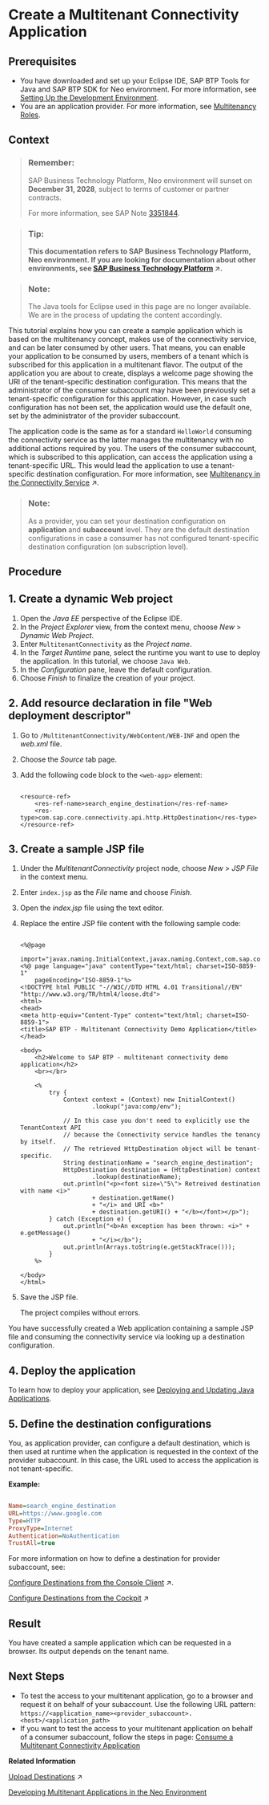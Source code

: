 <!-- loiod88900ba9dd848fc95d875a3056109a7 -->

# Create a Multitenant Connectivity Application



## Prerequisites

-   You have downloaded and set up your Eclipse IDE, SAP BTP Tools for Java and SAP BTP SDK for Neo environment. For more information, see [Setting Up the Development Environment](setting-up-the-development-environment-e815ca4.md).
-   You are an application provider. For more information, see [Multitenancy Roles](multitenancy-roles-48b552f.md).



## Context

> ### Remember:  
> SAP Business Technology Platform, Neo environment will sunset on **December 31, 2028**, subject to terms of customer or partner contracts.
> 
> For more information, see SAP Note [3351844](https://me.sap.com/notes/3351844).

> ### Tip:  
> **This documentation refers to SAP Business Technology Platform, Neo environment. If you are looking for documentation about other environments, see [SAP Business Technology Platform](https://help.sap.com/viewer/65de2977205c403bbc107264b8eccf4b/Cloud/en-US/6a2c1ab5a31b4ed9a2ce17a5329e1dd8.html "SAP Business Technology Platform (SAP BTP) is an integrated offering comprised of four technology portfolios: database and data management, application development and integration, analytics, and intelligent technologies. The platform offers users the ability to turn data into business value, compose end-to-end business processes, and build and extend SAP applications quickly.") :arrow_upper_right:.**

> ### Note:  
> The Java tools for Eclipse used in this page are no longer available. We are in the process of updating the content accordingly.

This tutorial explains how you can create a sample application which is based on the multitenancy concept, makes use of the connectivity service, and can be later consumed by other users. That means, you can enable your application to be consumed by users, members of a tenant which is subscribed for this application in a multitenant flavor. The output of the application you are about to create, displays a welcome page showing the URI of the tenant-specific destination configuration. This means that the administrator of the consumer subaccount may have been previously set a tenant-specific configuration for this application. However, in case such configuration has not been set, the application would use the default one, set by the administrator of the provider subaccount.

The application code is the same as for a standard `HelloWorld` consuming the connectivity service as the latter manages the multitenancy with no additional actions required by you. The users of the consumer subaccount, which is subscribed to this application, can access the application using a tenant-specific URL. This would lead the application to use a tenant-specific destination configuration. For more information, see [Multitenancy in the Connectivity Service](https://help.sap.com/viewer/b865ed651e414196b39f8922db2122c7/Cloud/en-US/b92140a0c6b942e1a0f72e9fd1133fd9.html "Using multitenancy for applications that require a connection to a remote service or on-premise application.") :arrow_upper_right:.

> ### Note:  
> As a provider, you can set your destination configuration on **application** and **subaccount** level. They are the default destination configurations in case a consumer has not configured tenant-specific destination configuration \(on subscription level\).

<a name="concept_fg2_nmy_xl"/>

<!-- concept\_fg2\_nmy\_xl -->

## Procedure



<a name="concept_fg2_nmy_xl__section_02D65FD5DB1740B28F2E46E4CCEA71C7"/>

## 1. Create a dynamic Web project

1.  Open the *Java EE* perspective of the Eclipse IDE.
2.  In the *Project Explorer* view, from the context menu, choose *New* \> *Dynamic Web Project*.
3.  Enter `MultitenantConnectivity` as the *Project name*.
4.  In the *Target Runtime* pane, select the runtime you want to use to deploy the application. In this tutorial, we choose `Java Web`.
5.  In the *Configuration* pane, leave the default configuration.
6.  Choose *Finish* to finalize the creation of your project.



## 2. Add resource declaration in file "Web deployment descriptor"

1.  Go to `/MultitenantConnectivity/WebContent/WEB-INF` and open the *web.xml* file.
2.  Choose the *Source* tab page.
3.  Add the following code block to the `<web-app>` element:

    ```
    
    <resource-ref>
    	<res-ref-name>search_engine_destination</res-ref-name>
    	<res-type>com.sap.core.connectivity.api.http.HttpDestination</res-type>
    </resource-ref>
    
    ```




## 3. Create a sample JSP file

1.  Under the *MultitenantConnectivity* project node, choose *New* \> *JSP File* in the context menu.
2.  Enter `index.jsp` as the *File* name and choose *Finish*.
3.  Open the *index.jsp* file using the text editor.
4.  Replace the entire JSP file content with the following sample code:

    ```
    
    <%@page
    	import="javax.naming.InitialContext,javax.naming.Context,com.sap.core.connectivity.api.http.HttpDestination,java.util.Arrays"%>
    <%@ page language="java" contentType="text/html; charset=ISO-8859-1"
    	pageEncoding="ISO-8859-1"%>
    <!DOCTYPE html PUBLIC "-//W3C//DTD HTML 4.01 Transitional//EN" "http://www.w3.org/TR/html4/loose.dtd">
    <html>
    <head>
    <meta http-equiv="Content-Type" content="text/html; charset=ISO-8859-1">
    <title>SAP BTP - Multitenant Connectivity Demo Application</title>
    </head>
    
    <body>
    	<h2>Welcome to SAP BTP - multitenant connectivity demo application</h2>
    	<br></br>
    
    	<%
    		try {
    			Context context = (Context) new InitialContext()
    					.lookup("java:comp/env");
    
    			// In this case you don't need to explicitly use the TenantContext API
    			// because the Connectivity service handles the tenancy by itself.
    			// The retrieved HttpDestination object will be tenant-specific.
    			String destinationName = "search_engine_destination";
    			HttpDestination destination = (HttpDestination) context
    					.lookup(destinationName);
    			out.println("<p><font size=\"5\"> Retreived destination with name <i>"
    					+ destination.getName()
    					+ "</i> and URI <b>"
    					+ destination.getURI() + "</b></font></p>");
    		} catch (Exception e) {
    			out.println("<b>An exception has been thrown: <i>" + e.getMessage()
    					+ "</i></b>");
    			out.println(Arrays.toString(e.getStackTrace()));
    		}
    	%>
    
    </body>
    </html>
    
    ```

5.  Save the JSP file.

    The project compiles without errors.


You have successfully created a Web application containing a sample JSP file and consuming the connectivity service via looking up a destination configuration.



## 4. Deploy the application

To learn how to deploy your application, see [Deploying and Updating Java Applications](deploying-and-updating-java-applications-e5dfbc6.md).



## 5. Define the destination configurations

You, as application provider, can configure a default destination, which is then used at runtime when the application is requested in the context of the provider subaccount. In this case, the URL used to access the application is not tenant-specific.

**Example:**

```ini

Name=search_engine_destination
URL=https://www.google.com
Type=HTTP
ProxyType=Internet
Authentication=NoAuthentication
TrustAll=true

```

For more information on how to define a destination for provider subaccount, see:

[Configure Destinations from the Console Client](https://help.sap.com/viewer/b865ed651e414196b39f8922db2122c7/Cloud/en-US/e51558bbbb571014bfc89325eaf075c0.html "") :arrow_upper_right:.

[Configure Destinations from the Cockpit](https://help.sap.com/viewer/b865ed651e414196b39f8922db2122c7/Cloud/en-US/60735ad11d8a488c83537cdcfb257135.html "") :arrow_upper_right:



## Result

You have created a sample application which can be requested in a browser. Its output depends on the tenant name.



## Next Steps

-   To test the access to your multitenant application, go to a browser and request it on behalf of your subaccount. Use the following URL pattern: `https://<application_name><provider_subaccount>.<host>/<application_path>`
-   If you want to test the access to your multitenant application on behalf of a consumer subaccount, follow the steps in page: [Consume a Multitenant Connectivity Application](consume-a-multitenant-connectivity-application-d2886a5.md)

**Related Information**  


[Upload Destinations](https://help.sap.com/viewer/b865ed651e414196b39f8922db2122c7/Cloud/en-US/7bd8fcd7e74c467c811144505e0280fb.html "") :arrow_upper_right:

 <?sap-ot O2O class="- topic/link " href="e5a8b1d3bb571014a0f89bb4706d4e0b.xml" text="" desc="" xtrc="link:2" xtrf="file:/home/builder/src/dita-all/jjq1673438782153/loio9fe952ba277c471bbad80cd40548bb84_en-US/src/content/localization/en-us/d88900ba9dd848fc95d875a3056109a7.xml" ?> 

[Developing Multitenant Applications in the Neo Environment](developing-multitenant-applications-in-the-neo-environment-54a7615.md "In the Neo environment of SAP BTP, you can develop and run multitenant (tenant-aware) applications. These applications run on a shared compute unit that can be used by multiple consumers (tenants). Each consumer accesses the application through a dedicated URL.")

